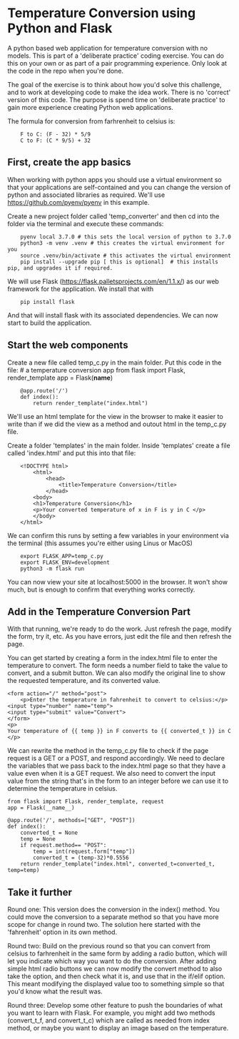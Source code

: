 # Temperature Conversion using Python and Flask
A python based web application for temperature conversion with no models. This is part of a 'deliberate practice' coding exercise. You can do this on your own or as part of a pair programming experience. Only look at the code in the repo when you're done.

The goal of the exercise is to think about how you'd solve this challenge, and to work at developing code to make the idea work. There is no 'correct' version of this code. The purpose is spend time on 'deliberate practice' to gain more experience creating 
Python web applications.

The formula for conversion from farhrenheit to celsius is:

        F to C: (F - 32) * 5/9
        C to F: (C * 9/5) + 32

## First, create the app basics
When working with python apps you should use a virtual environment so that your applications are self-contained and you can change the version of python and associated libraries as required. We'll use https://github.com/pyenv/pyenv in this example.

Create a new project folder called 'temp_converter' and then cd into the folder via the terminal and execute these commands:

        pyenv local 3.7.0 # this sets the local version of python to 3.7.0
        python3 -m venv .venv # this creates the virtual environment for you
        source .venv/bin/activate # this activates the virtual environment
        pip install --upgrade pip [ this is optional]  # this installs pip, and upgrades it if required.

We will use Flask (https://flask.palletsprojects.com/en/1.1.x/) as our web framework for the application. We install that with 

        pip install flask

And that will install flask with its associated dependencies. We can now start to build the application.

## Start the web components 
Create a new file called temp_c.py in the main folder.
Put this code in the file:
        # a temperature conversion app
        from flask import Flask, render_template
        app = Flask(__name__)

        @app.route('/')
        def index():
            return render_template("index.html")

We'll use an html template for the view in the browser to make it easier to write than if we did the view as a method and outout html in the temp_c.py file. 

Create a folder 'templates' in the main folder. Inside 'templates' create a file called 'index.html' and put this into that file:

        <!DOCTYPE html>
            <html>
                <head>
                    <title>Temperature Conversion</title>
                </head>
            <body>
            <h1>Temperature Conversion</h1>
            <p>Your converted temperature of x in F is y in C </p>
            </body>
        </html>

We can confirm this runs by setting a few variables in your environment via the terminal (this assumes you're either using Linus or MacOS)

        export FLASK_APP=temp_c.py
        export FLASK_ENV=development
        python3 -m flask run

You can now view your site at localhost:5000 in the browser. It won't show much, but is enough to confirm that everything works correctly.

## Add in the Temperature Conversion Part

With that running, we're ready to do the work. Just refresh the page, modify the form, try it, etc. As you have errors, just edit the file and then refresh the page.

You can get started by creating a form in the index.html file to enter the temperature to convert. The form needs a number field to take the value to convert, and a submit button. We can also modify the original line to show the requested temperature, and its converted value.

    <form action="/" method="post">
        <p>Enter the temperature in fahrenheit to convert to celsius:</p>
    <input type="number" name="temp">
    <input type="submit" value="Convert">
    </form>
    <p>
    Your temperature of {{ temp }} in F converts to {{ converted_t }} in C
    </p>

We can rewrite the method in the temp_c.py file to check if the page request is a GET or a POST, and respond accordingly.
We need to declare the variables that we pass back to the index.html page so that they have a value even when it is a GET request. We also need to convert the input value from the string that's in the form to an integer before we can use it to determine the temperature in celsius.

    from flask import Flask, render_template, request
    app = Flask(__name__)

    @app.route('/', methods=["GET", "POST"])
    def index():
        converted_t = None
        temp = None
        if request.method== "POST":
            temp = int(request.form["temp"])
            converted_t = (temp-32)*0.5556
        return render_template("index.html", converted_t=converted_t, temp=temp)

## Take it further

Round one: This version does the conversion in the index() method. You could move the conversion to a separate method so that you have more scope for change in round two. The solution here started with the 'fahrenheit' option in its own method.

Round two: Build on the previous round so that you can convert from celsius to farhrenheit in the same form by adding a radio button, which will let you indicate which way you want to do the conversion. After adding simple html radio buttons we can now modify the convert method to also take the option, and then check what it is, and use that in the if/elif option. This meant modifying the displayed value too to something simple so that you'd know what the result was.

Round three: Develop some other feature to push the boundaries of what you want to learn with Flask. For example, you might add two methods (convert_t_f, and convert_t_c) which are called as needed from index method, or maybe you want to display an image based on the temperature.